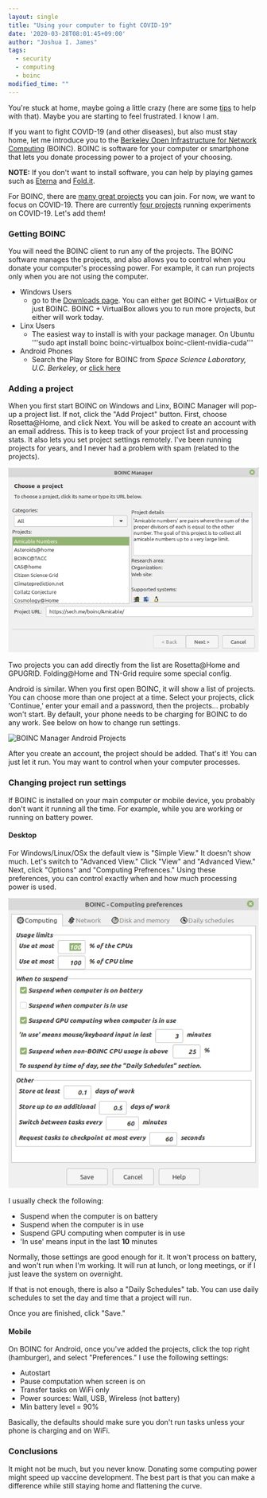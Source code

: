```yaml
---
layout: single
title: "Using your computer to fight COVID-19"
date: '2020-03-28T08:01:45+09:00'
author: "Joshua I. James"
tags:
  - security
  - computing
  - boinc
modified_time: ""
---
```


You're stuck at home, maybe going a little crazy (here are some [tips](https://www.thorn.org/blog/thorn-tips-working-from-home-remote/) to help with that). Maybe you are starting to feel frustrated.
I know I am.

If you want to fight COVID-19 (and other diseases), but also must stay home, let me introduce you
to the [Berkeley Open Infrastructure for Network Computing](https://boinc.berkeley.edu/) (BOINC). 
BOINC is software for your computer or smartphone that lets you donate processing power to a project 
of your choosing.

**NOTE:** If you don't want to install software, you can help by playing games such as [Eterna](https://eternagame.org) and [Fold.it](http://fold.it/).

For BOINC, there are [many great projects](https://boinc.berkeley.edu/projects.php) you can join. For now, we want 
to focus on COVID-19. There are currently [four projects](https://www.boincusa.com/forum/index.php?threads/coronavirus-covid-19-projects.1623/#post-4175) running experiments on COVID-19. Let's add them!

### Getting BOINC

You will need the BOINC client to run any of the projects. The BOINC software manages the projects, and also allows you to control when you donate your computer's processing power. For example, it can run projects only when you are not using the computer.

* Windows Users
  * go to the [Downloads page](https://boinc.berkeley.edu/download.php). You can either get
BOINC + VirtualBox or just BOINC. BOINC + VirtualBox allows you to run more projects, but either will work today.
* Linx Users
  * The easiest way to install is with your package manager. On Ubuntu '''sudo apt install boinc boinc-virtualbox boinc-client-nvidia-cuda'''
* Android Phones
  * Search the Play Store for BOINC from *Space Science Laboratory, U.C. Berkeley*, or [click here](https://play.google.com/store/apps/details?id=edu.berkeley.boinc)

### Adding a project

When you first start BOINC on Windows and Linx, BOINC Manager will pop-up a project list. If not, click the "Add Project" button. First, choose Rosetta@Home, and click Next. You will be asked to create an account with an email address. This is to keep track of your project list and processing stats. It also lets you set project settings remotely. I've been running
projects for years, and I never had a problem with spam (related to the projects).

![BOINC Manager Add Projects](/assets/images/posts/BOINC01.png "Adding projects in BOINC manager for desktop")

Two projects you can add directly from the list are Rosetta@Home and GPUGRID. Folding@Home and TN-Grid require some special config.

Android is similar. When you first open BOINC, it will show a list of projects. You can choose more than one project at a time. Select your projects, click 'Continue,' enter your email and a password, then the projects... probably won't start.
By default, your phone needs to be charging for BOINC to do any work. See below on how to change run settings.

![BOINC Manager Android Projects](/assets/images/posts/BOINC02.png "Adding projects in BOINC manager for Android")

After you create an account, the project should be added. That's it! You can just let it run. You may want to control when your computer processes.

### Changing project run settings

If BOINC is installed on your main computer or mobile device, you probably don't want it running all the time. For example, while you are working or running on battery power.

#### Desktop

For Windows/Linux/OSx the default view is "Simple View." It doesn't show much. Let's switch to "Advanced View." Click "View" and "Advanced View." Next, click "Options" and "Computing Prefrences." Using these preferences, you can control exactly when and how much processing power is used.

![BOINC Manager power settings](/assets/images/posts/BOINC03.png "BOINC power settings")

I usually check the following:

* Suspend when the computer is on battery
* Suspend when the computer is in use
* Suspend GPU computing when computer is in use
* 'In use' means input in the last **10** minutes

Normally, those settings are good enough for it. It won't process on battery, and won't run when I'm working. It will run at lunch, or long meetings, or if I just leave the system on overnight.

If that is not enough, there is also a "Daily Schedules" tab. You can use daily schedules to set the day and time that a project will run.

Once you are finished, click "Save."

#### Mobile

On BOINC for Android, once you've added the projects, click the top right (hamburger), and select "Preferences." I use the
following settings:

* Autostart
* Pause computation when screen is on
* Transfer tasks on WiFi only
* Power sources: Wall, USB, Wireless (not battery)
* Min battery level = 90%

Basically, the defaults should make sure you don't run tasks unless your phone is charging and on WiFi.

### Conclusions

It might not be much, but you never know. Donating some computing power might speed up vaccine development. The best part is that you can make a difference while still staying home and flattening the curve.